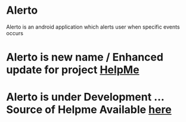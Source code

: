 # Alerto
Alerto is an android application which alerts user when specific events occurs

# Alerto is new name / Enhanced update for project [HelpMe](https://wwww.github.com/RamDurgaSai/HelpMe)

# Alerto is under Development ... Source of Helpme Available [here](https:\\www.github.com/RamDurgaSai/HelpMe)

